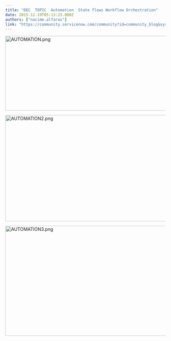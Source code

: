 ```yaml
---
title: "DEC  TOPIC  Automation  State flows Workflow Orchestration"
date: 2015-12-19T05:13:23.000Z
authors: ["nacime.alfaras"]
link: "https://community.servicenow.com/community?id=community_blog&sys_id=ef2de6e5dbd0dbc01dcaf3231f96197f"
---
```

<p><img  alt="AUTOMATION.png" class="image-1 jive-image" src="7852f402db1cdfc03eb27a9e0f9619f0.iix" style="width: 620px; height: 234px;"/></p><p></p><p><img  alt="AUTOMATION2.png" class="image-2 jive-image" src="3dae808adb909fc03eb27a9e0f961948.iix" style="width: 620px; height: 333px;"/></p><p></p><p><img  alt="AUTOMATION3.png" class="image-3 jive-image" src="d2f2bf31db98df04e9737a9e0f961910.iix" style="width: 620px; height: 345px;"/></p>